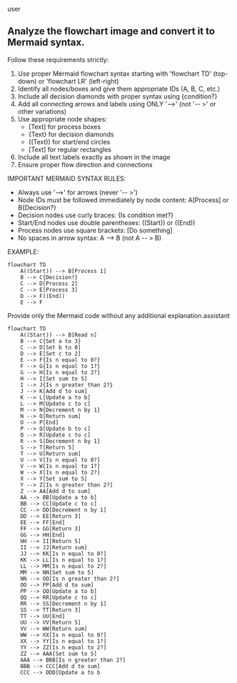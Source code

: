 user

## Analyze the flowchart image and convert it to Mermaid syntax.

Follow these requirements strictly:

1. Use proper Mermaid flowchart syntax starting with 'flowchart TD' (top-down) or 'flowchart LR' (left-right)
2. Identify all nodes/boxes and give them appropriate IDs (A, B, C, etc.)
3. Include all decision diamonds with proper syntax using {condition?}
4. Add all connecting arrows and labels using ONLY '-->' (not '-- >' or other variations)
5. Use appropriate node shapes:
   - [Text] for process boxes
   - {Text} for decision diamonds  
   - ((Text)) for start/end circles
   - [Text] for regular rectangles
6. Include all text labels exactly as shown in the image
7. Ensure proper flow direction and connections

IMPORTANT MERMAID SYNTAX RULES:
- Always use '-->' for arrows (never '-- >')
- Node IDs must be followed immediately by node content: A[Process] or B{Decision?}
- Decision nodes use curly braces: {Is condition met?}
- Start/End nodes use double parentheses: ((Start)) or ((End))
- Process nodes use square brackets: [Do something]
- No spaces in arrow syntax: A --> B (not A -- > B)

EXAMPLE:
```mermaid
flowchart TD
    A((Start)) --> B[Process 1]
    B --> C{Decision?}
    C --> D[Process 2]
    C --> E[Process 3]
    D --> F((End))
    E --> F
```

Provide only the Mermaid code without any additional explanation.assistant

```mermaid
flowchart TD
    A((Start)) --> B[Read n]
    B --> C{Set a to 3}
    C --> D[Set b to 0]
    D --> E[Set c to 2]
    E --> F{Is n equal to 0?}
    F --> G{Is n equal to 1?}
    G --> H[Is n equal to 2?]
    H --> I[Set sum to 5]
    I --> J{Is n greater than 2?}
    J --> K[Add d to sum]
    K --> L[Update a to b]
    L --> M[Update c to c]
    M --> N{Decrement n by 1}
    N --> O[Return sum]
    O --> P[End]
    P --> Q[Update b to c]
    Q --> R[Update c to c]
    R --> S[Decrement n by 1]
    S --> T[Return 5]
    T --> U[Return sum]
    U --> V[Is n equal to 0?]
    V --> W[Is n equal to 1?]
    W --> X[Is n equal to 2?]
    X --> Y[Set sum to 5]
    Y --> Z[Is n greater than 2?]
    Z --> AA[Add d to sum]
    AA --> BB[Update a to b]
    BB --> CC[Update c to c]
    CC --> DD[Decrement n by 1]
    DD --> EE[Return 3]
    EE --> FF[End]
    FF --> GG[Return 3]
    GG --> HH[End]
    HH --> II[Return 5]
    II --> JJ[Return sum]
    JJ --> KK[Is n equal to 0?]
    KK --> LL[Is n equal to 1?]
    LL --> MM[Is n equal to 2?]
    MM --> NN[Set sum to 5]
    NN --> OO[Is n greater than 2?]
    OO --> PP[Add d to sum]
    PP --> QQ[Update a to b]
    QQ --> RR[Update c to c]
    RR --> SS[Decrement n by 1]
    SS --> TT[Return 3]
    TT --> UU[End]
    UU --> VV[Return 5]
    VV --> WW[Return sum]
    WW --> XX[Is n equal to 0?]
    XX --> YY[Is n equal to 1?]
    YY --> ZZ[Is n equal to 2?]
    ZZ --> AAA[Set sum to 5]
    AAA --> BBB[Is n greater than 2?]
    BBB --> CCC[Add d to sum]
    CCC --> DDD[Update a to b